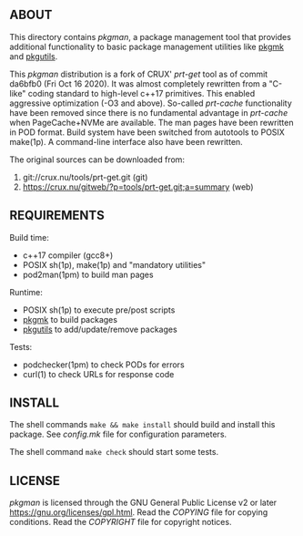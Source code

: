 ABOUT
-----
This directory contains *pkgman*, a package management tool that
provides additional functionality to basic package management
utilities like [pkgmk][1] and [pkgutils][2].

This *pkgman* distribution is a fork of CRUX' *prt-get* tool as of
commit da6bfb0 (Fri Oct 16 2020).  It was almost completely rewritten
from a "C-like" coding standard to high-level c++17 primitives.  This
enabled aggressive optimization (-O3 and above).  So-called
*prt-cache* functionality have been removed since there is no
fundamental advantage in *prt-cache* when PageCache+NVMe are
available.  The man pages have been rewritten in POD format.  Build
system have been switched from autotools to POSIX make(1p).  A
command-line interface also have been rewritten.

The original sources can be downloaded from:
  1. git://crux.nu/tools/prt-get.git                        (git)
  2. https://crux.nu/gitweb/?p=tools/prt-get.git;a=summary  (web)

REQUIREMENTS
------------
Build time:
  * c++17 compiler (gcc8+)
  * POSIX sh(1p), make(1p) and "mandatory utilities"
  * pod2man(1pm) to build man pages

Runtime:
  * POSIX sh(1p) to execute pre/post scripts
  * [pkgmk][1] to build packages
  * [pkgutils][2] to add/update/remove packages

Tests:
  - podchecker(1pm) to check PODs for errors
  - curl(1) to check URLs for response code

INSTALL
-------
The shell commands `make && make install` should build and install
this package.  See *config.mk* file for configuration parameters.

The shell command `make check` should start some tests.

LICENSE
-------
*pkgman* is licensed through the GNU General Public License v2 or
later <https://gnu.org/licenses/gpl.html>.
Read the *COPYING* file for copying conditions.
Read the *COPYRIGHT* file for copyright notices.

<!------------------------------------------------------------------->
[1]: https://github.com/zeppe-lin/pkgmk
[2]: https://github.com/zeppe-lin/pkgutils
<!------------------------------------------------------------------->

<!-- vim:sw=2:ts=2:sts=2:et:cc=72:tw=70
End of file. -->
